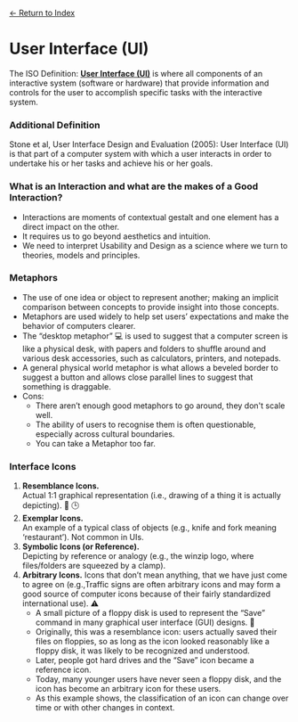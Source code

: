 [← Return to Index](https://github.com/kspra3/FIT3175-Notes)

# User Interface (UI)
The ISO Definition: [**User Interface (UI)**](https://en.wikipedia.org/wiki/User_interface) is where all components of an interactive system (software or hardware) that provide information and controls for the user to accomplish specific tasks with the interactive system.

### Additional Definition
Stone et al, User Interface Design and Evaluation (2005): User Interface (UI) is that part of a computer system with which a user interacts in order to undertake his or her tasks and achieve his or her goals.

### What is an Interaction and what are the makes of a Good Interaction?
* Interactions are moments of contextual gestalt and one element has a direct impact on the other.
* It requires us to go beyond aesthetics and intuition.
* We need to interpret Usability and Design as a science where we turn to theories, models and principles.

### Metaphors
* The use of one idea or object to represent another; making an implicit comparison between concepts to provide insight into those concepts.
* Metaphors are used widely to help set users’ expectations and make the behavior of computers clearer.
* The “desktop metaphor” :computer: is used to suggest that a computer screen is like a physical desk, with papers and folders to shuffle around and various desk accessories, such as calculators, printers, and notepads.
* A general physical world metaphor is what allows a beveled border to suggest a button and allows close parallel lines to suggest that something is draggable.
* Cons:
  * There aren’t enough good metaphors to go around, they don't scale well.
  * The ability of users to recognise them is often questionable, especially across cultural boundaries.
  * You can take a Metaphor too far.
 
### Interface Icons  
1. **Resemblance Icons.**   
Actual 1:1 graphical representation (i.e., drawing of a thing it is actually depicting). :email: :clock3:  
2. **Exemplar Icons.**  
An example of a typical class of objects (e.g., knife and fork meaning ‘restaurant’).
Not common in UIs.    
3. **Symbolic Icons (or Reference).**  
Depicting by reference or analogy (e.g., the winzip logo, where files/folders are
squeezed by a clamp).    
4. **Arbitrary Icons.** 
Icons that don’t mean anything, that we have just come to agree on (e.g.,Traffic signs are often arbitrary icons and may form a good source of computer icons because of their fairly standardized international use). :warning:  
    * A small picture of a floppy disk is used to represent the “Save” command in many graphical user interface (GUI) designs. :floppy_disk:
    * Originally, this was a resemblance icon: users actually saved their files on floppies, so as long as the icon looked reasonably like a floppy disk, it was likely to be recognized and understood.
    * Later, people got hard drives and the “Save” icon became a reference icon.
    * Today, many younger users have never seen a floppy disk, and the icon has become an arbitrary icon for these users.
    * As this example shows, the classification of an icon can change over time or with other changes in context.

